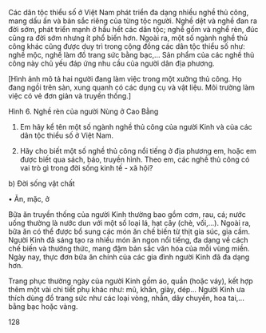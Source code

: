 Các dân tộc thiểu số ở Việt Nam phát triển đa dạng nhiều nghề thủ công, mang dấu ấn và bản sắc riêng của từng tộc người. Nghề dệt và nghề đan ra đời sớm, phát triển mạnh ở hầu hết các dân tộc; nghề gốm và nghề rèn, đúc cũng ra đời sớm nhưng ít phổ biến hơn. Ngoài ra, một số ngành nghề thủ công khác cũng được duy trì trong cộng đồng các dân tộc thiểu số như: nghề mộc, nghề làm đồ trang sức bằng bạc,... Sản phẩm của các nghề thủ công này chủ yếu đáp ứng nhu cầu của người dân địa phương.

[Hình ảnh mô tả hai người đang làm việc trong một xưởng thủ công. Họ đang ngồi trên sàn, xung quanh có các dụng cụ và vật liệu. Môi trường làm việc có vẻ đơn giản và truyền thống.]

Hình 6. Nghề rèn của người Nùng ở Cao Bằng

1. Em hãy kể tên một số ngành nghề thủ công của người Kinh và của các dân tộc thiểu số ở Việt Nam.

2. Hãy cho biết một số nghề thủ công nổi tiếng ở địa phương em, hoặc em được biết qua sách, báo, truyền hình. Theo em, các nghề thủ công có vai trò gì trong đời sống kinh tế - xã hội?

b) Đời sống vật chất

• Ăn, mặc, ở

Bữa ăn truyền thống của người Kinh thường bao gồm cơm, rau, cá; nước uống thường là nước dun với một số loại lá, hạt cây (chè, vối,...). Ngoài ra, bữa ăn có thể được bổ sung các món ăn chế biến từ thịt gia súc, gia cầm. Người Kinh đã sáng tạo ra nhiều món ăn ngon nổi tiếng, đa dạng về cách chế biến và thưởng thức, mang đậm bản sắc văn hóa của mỗi vùng miền. Ngày nay, thực đơn bữa ăn chính của các gia đình người Kinh đã đa dạng hơn.

Trang phục thường ngày của người Kinh gồm áo, quần (hoặc váy), kết hợp thêm một vài chi tiết phụ khác như: mũ, khăn, giày, dép... Người Kinh ưa thích dùng đồ trang sức như các loại vòng, nhẫn, dây chuyền, hoa tai,... bằng bạc hoặc vàng.

128